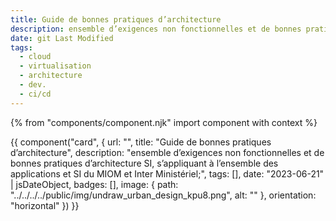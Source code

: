 ```yaml
---
title: Guide de bonnes pratiques d’architecture
description: ensemble d’exigences non fonctionnelles et de bonnes pratiques d’architecture SI, s’appliquant à l’ensemble des applications et SI du MIOM et Inter Ministériel
date: git Last Modified
tags:
  - cloud
  - virtualisation
  - architecture
  - dev.
  - ci/cd
---
```


{% from "components/component.njk" import component with context %}
<div>
{{ component("card", {
    url: "",
    title: "Guide de bonnes pratiques d’architecture",
    description: "ensemble d’exigences non fonctionnelles et de bonnes pratiques d’architecture SI, s’appliquant à l’ensemble des applications et SI du MIOM et Inter Ministériel;",
    tags: [],
    date: "2023-06-21" | jsDateObject,
    badges: [],
    image: {
        path: "../../../../public/img/undraw_urban_design_kpu8.png",
        alt: ""
    },
    orientation: "horizontal"
}) }}
</div>